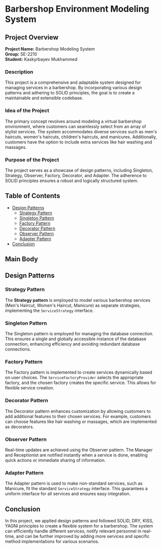 # Barbershop Environment Modeling System

## Project Overview

**Project Name:** Barbershop Modeling System  
**Group:** SE-2210  
**Student:** Kaskyrbayev Mukhammed

### Description

This project is a comprehensive and adaptable system designed for managing services in a barbershop. By incorporating various design patterns and adhering to SOLID principles, the goal is to create a maintainable and extensible codebase.

### Idea of the Project

The primary concept revolves around modeling a virtual barbershop environment, where customers can seamlessly select from an array of stylist services. The system accommodates diverse services such as men's haircuts, women's haircuts, children's haircuts, and manicures. Additionally, customers have the option to include extra services like hair washing and massages.

### Purpose of the Project

The project serves as a showcase of design patterns, including Singleton, Strategy, Observer, Factory, Decorator, and Adapter. The adherence to SOLID principles ensures a robust and logically structured system.
## Table of Contents

- [Design Patterns](#design-patterns)
  - [Strategy Pattern](#strategy-pattern)
  - [Singleton Pattern](#singleton-pattern)
  - [Factory Pattern](#factory-pattern)
  - [Decorator Pattern](#decorator-pattern)
  - [Observer Pattern](#observer-pattern)
  - [Adapter Pattern](#adapter-pattern)
- [Conclusion](#conclusion)


## Main Body

## Design Patterns
### Strategy Pattern

The **Strategy pattern** is employed to model various barbershop services (Men's Haircut, Women's Haircut, Manicure) as separate strategies, implementing the `ServiceStrategy` interface.


### Singleton Pattern

The Singleton pattern is employed for managing the database connection. This ensures a single and globally accessible instance of the database connection, enhancing efficiency and avoiding redundant database connections.

### Factory Pattern

The Factory pattern is implemented to create services dynamically based on user choices. The `ServiceFactoryProvider` selects the appropriate factory, and the chosen factory creates the specific service. This allows for flexible service creation.

### Decorator Pattern

The Decorator pattern enhances customization by allowing customers to add additional features to their chosen services. For example, customers can choose features like hair washing or massages, which are implemented as decorators.

### Observer Pattern

Real-time updates are achieved using the Observer pattern. The Manager and Receptionist are notified instantly when a service is done, enabling quick actions or immediate sharing of information.

### Adapter Pattern

The Adapter pattern is used to make non-standard services, such as Manicure, fit the standard `ServiceStrategy` interface. This guarantees a uniform interface for all services and ensures easy integration.

## Conclusion

In this project, we applied design patterns and followed SOLID, DRY, KISS, YAGNI principles to create a flexible system for a barbershop. The system can efficiently handle different services, notify relevant personnel in real-time, and can be further improved by adding more services and specific method implementations for various scenarios.
